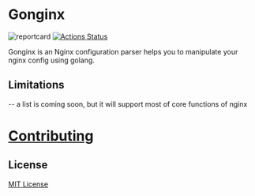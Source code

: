 # Gonginx
![reportcard](https://goreportcard.com/badge/github.com/tufanbarisyildirim/gonginx) [![Actions Status](https://github.com/tufanbarisyildirim/gonginx/workflows/Go/badge.svg)](https://github.com/tufanbarisyildirim/gonging/actions)


Gonginx is an Nginx configuration parser helps you to manipulate your nginx config using golang.

## Limitations
-- a list is coming soon, but it will support most of core functions of nginx

# [Contributing](CONTRIBUTING.md)

## License
[MIT License](LICENSE)